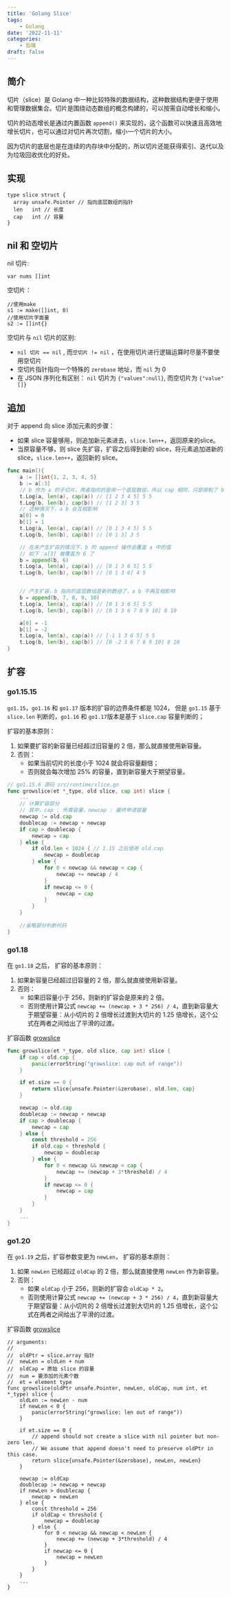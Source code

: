 ```yaml
---
title: 'Golang Slice'
tags:
    - Golang
date: '2022-11-11'
categories:
    - 后端
draft: false
---
```


## 简介

切片（slice）是 Golang 中一种比较特殊的数据结构，这种数据结构更便于使用和管理数据集合。切片是围绕动态数组的概念构建的，可以按需自动增长和缩小。

切片的动态增长是通过内置函数 `append()` 来实现的，这个函数可以快速且高效地增长切片，也可以通过对切片再次切割，缩小一个切片的大小。

因为切片的底层也是在连续的内存块中分配的，所以切片还能获得索引、迭代以及为垃圾回收优化的好处。

## 实现
```golang
type slice struct {
  array unsafe.Pointer // 指向底层数组的指针
  len   int // 长度
  cap   int // 容量
}
```

## nil 和 空切片

nil 切片:
```golang
var nums []int
```

空切片：
```golang
//使用make
s1 := make([]int, 0)
//使用切片字面量
s2 := []int{}
```

空切片与 `nil` 切片的区别:
- `nil 切片 == nil` , 而`空切片 != nil` ，在使用切片进行逻辑运算时尽量不要使用空切片
- 空切片指针指向一个特殊的 `zerobase` 地址，而  `nil`  为 0
- 在 JSON 序列化有区别： `nil`  切片为 `{"values":null}`, 而空切片为 `{"value" []}`


## 追加

对于 append 向 slice 添加元素的步骤：

- 如果 slice 容量够用，则追加新元素进去，`slice.len++`，返回原来的slice。
- 当原容量不够，则 slice 先扩容，扩容之后得到新的 slice，将元素追加进新的 slice，`slice.len++`，返回新的 slice。

```go
func main(){
	a := []int{1, 2, 3, 4, 5}
	b := a[:3]
	// b 作为 a 的子切片，两者指向的是用一个底层数组，所以 cap 相同，只是限制了 b 的 len
	t.Log(a, len(a), cap(a)) // [1 2 3 4 5] 5 5
	t.Log(b, len(b), cap(b)) // [1 2 3] 3 5
	// 这种情况下，a b 会互相影响
	a[0] = 0
	b[1] = 1
	t.Log(a, len(a), cap(a)) // [0 1 3 4 5] 5 5
	t.Log(b, len(b), cap(b)) // [0 1 3] 3 5

	// 在未产生扩容的情况下，b 的 append 操作会覆盖 a 中的值
	// 如下：a[3] 被覆盖为 6 了
	b = append(b, 6)
	t.Log(a, len(a), cap(a)) // [0 1 3 6 5] 5 5
	t.Log(b, len(b), cap(b)) // [0 1 3 6] 4 5


	// 产生扩容，b 指向的底层数组是新的数组了，a b 不再互相影响
	b = append(b, 7, 8, 9, 10)
	t.Log(a, len(a), cap(a)) // [0 1 3 6 5] 5 5
	t.Log(b, len(b), cap(b)) // [0 1 3 6 7 8 9 10] 8 10

	a[0] = -1
	b[1] = -2
	t.Log(a, len(a), cap(a)) // [-1 1 3 6 5] 5 5
	t.Log(b, len(b), cap(b)) // [0 -2 3 6 7 8 9 10] 8 10
}
```

## 扩容

### go1.15.15

`go1.15`，`go1.16` 和 `go1.17` 版本的扩容的边界条件都是 1024， 但是 `go1.15` 基于 `slice.len` 判断的，`go1.16` 和 `go1.17`版本是基于 `slice.cap` 容量判断的；

扩容的基本原则：
1. 如果要扩容的新容量已经超过旧容量的 2 倍，那么就直接使用新容量。
2. 否则：
	- 如果当前切片的长度小于 1024 就会将容量翻倍；
	- 否则就会每次增加 25% 的容量，直到新容量大于期望容量。

```go
// go1.15.6 源码 src/runtime/slice.go
func growslice(et *_type, old slice, cap int) slice {
	...
    // 计算扩容部分
    // 其中，cap : 所需容量，newcap : 最终申请容量
	newcap := old.cap
	doublecap := newcap + newcap
	if cap > doublecap {
		newcap = cap
	} else {
		if old.len < 1024 { // 1.15 之后使用 old.cap
			newcap = doublecap
		} else {
			for 0 < newcap && newcap < cap {
				newcap += newcap / 4
			}
			if newcap <= 0 {
				newcap = cap
			}
		}
	}
 
	//省略部分判断代码
}
```


### go1.18

在 `go1.18` 之后， 扩容的基本原则：
1. 如果新容量已经超过旧容量的 2 倍，那么就直接使用新容量。
2. 否则：
	- 如果旧容量小于 256，则新的扩容会是原来的 2 倍。
	- 否则使用计算公式 `newcap += (newcap + 3 * 256) / 4`，直到新容量大于期望容量：从小切片的 2 倍增长过渡到大切片的 1.25 倍增长，这个公式在两者之间给出了平滑的过渡。

扩容函数 [growslice](https://github.com/golang/go/blob/43456202a1e55da55666fac9d56ace7654a65b64/src/runtime/slice.go)
```go
func growslice(et *_type, old slice, cap int) slice {
	if cap < old.cap {
		panic(errorString("growslice: cap out of range"))
	}

	if et.size == 0 {
		return slice{unsafe.Pointer(&zerobase), old.len, cap}
	}

	newcap := old.cap
	doublecap := newcap + newcap
	if cap > doublecap {
		newcap = cap
	} else {
		const threshold = 256
		if old.cap < threshold {
			newcap = doublecap
		} else {
			for 0 < newcap && newcap < cap {
				newcap += (newcap + 3*threshold) / 4
			}
			if newcap <= 0 {
				newcap = cap
			}
		}
	}
	...
}
```

### go1.20

在 `go1.19` 之后，扩容参数变更为 `newLen`， 扩容的基本原则：
1. 如果 `newLen` 已经超过 `oldCap` 的 2 倍，那么就直接使用 `newLen` 作为新容量。
2. 否则：
	- 如果 `oldCap` 小于 256，则新的扩容会 `oldCap * 2`。
	- 否则使用计算公式 `newcap += (newcap + 3 * 256) / 4`，直到新容量大于期望容量：从小切片的 2 倍增长过渡到大切片的 1.25 倍增长，这个公式在两者之间给出了平滑的过渡。


扩容函数 [growslice](https://github.com/golang/go/blob/cf93b25366aa418dea3eea49a7b85447631c2a1d/src/runtime/slice.go)
```golang
// arguments:
//
//	oldPtr = slice.array 指针
//	newLen = oldLen + num
//	oldCap = 原始 slice 的容量
//	num = 要添加的元素个数
//	et = element type
func growslice(oldPtr unsafe.Pointer, newLen, oldCap, num int, et *_type) slice {
	oldLen := newLen - num
	if newLen < 0 {
		panic(errorString("growslice: len out of range"))
	}

	if et.size == 0 {
		// append should not create a slice with nil pointer but non-zero len.
		// We assume that append doesn't need to preserve oldPtr in this case.
		return slice{unsafe.Pointer(&zerobase), newLen, newLen}
	}

	newcap := oldCap
	doublecap := newcap + newcap
	if newLen > doublecap {
		newcap = newLen
	} else {
		const threshold = 256
		if oldCap < threshold {
			newcap = doublecap
		} else {
			for 0 < newcap && newcap < newLen {
				newcap += (newcap + 3*threshold) / 4
			}
			if newcap <= 0 {
				newcap = newLen
			}
		}
	}
	...
}
```

